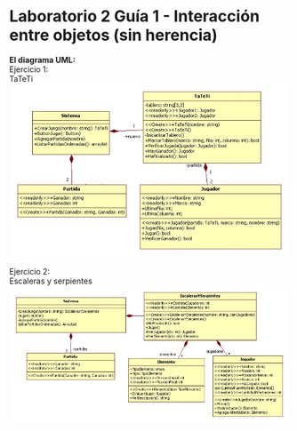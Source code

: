 # Laboratorio 2 Guía 1 - Interacción entre objetos (sin herencia)


**El diagrama UML:**<br/>
Ejercicio 1:<br/> TaTeTi
![alt text](https://github.com/fernandofilipuzzi-utn/Lab2Guia1/blob/main/Ej1_TaTeTi/TaTeTiClassLib/uml/TaTeTi.jpg?raw=true)

Ejercicio 2:<br/> Escaleras y serpientes
![alt text](https://github.com/fernandofilipuzzi-utn/Lab2Guia1/blob/main/Ej2_EscalerasYSerpientes/EscalerasYSerpientesClassLib/uml/EscalerasYSerpientes.jpg?raw=true)
